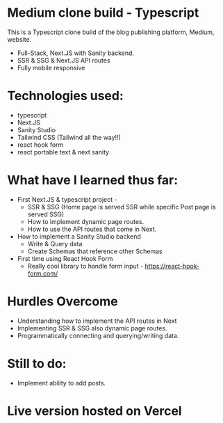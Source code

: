 # Medium clone build - Typescript
This is a Typescript clone build of the blog publishing platform, Medium, website.
 * Full-Stack, Next.JS with Sanity backend.
 * SSR & SSG & Next.JS API routes
 * Fully mobile responsive

# Technologies used:
 * typescript
 * Next.JS 
 * Sanity Studio
 * Tailwind CSS (Tailwind all the way!!)
 * react hook form
 * react portable text & next sanity

# What have I learned thus far:
 * First Next.JS & typescript project -
   * SSR & SSG (Home page is served SSR while specific Post page is served SSG)
   * How to implement dynamic page routes.
   * How to use the API routes that come in Next.
 * How to implement a Sanity Studio backend 
   * Write & Query data
   * Create Schemas that reference other Schemas
 * First time using React Hook Form
   * Really cool library to handle form input - https://react-hook-form.com/

# Hurdles Overcome
 * Understanding how to implement the API routes in Next
 * Implementing SSR & SSG also dynamic page routes.
 * Programmatically connecting and querying/writing data.

# Still to do:
 * Implement ability to add posts.


# Live version hosted on Vercel

